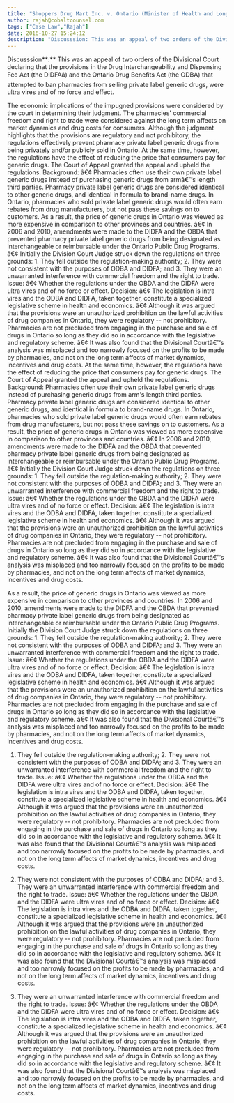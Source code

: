 ```yaml
---
title: "Shoppers Drug Mart Inc. v. Ontario (Minister of Health and Long-Term Care) (2011, Ont CA)"
author: rajah@cobaltcounsel.com
tags: ["Case Law","Rajah"]
date: 2016-10-27 15:24:12
description: "Discusssion: This was an appeal of two orders of the Divisional Court declaring that the provisions in the Drug Interchangeability and Dispensing Fee Act (the DIDFAâ) and the Ontario Drug Benefits Act..."
---
```


Discusssion**:** This was an appeal of two orders of the Divisional Court declaring that the provisions in the Drug Interchangeability and Dispensing Fee Act (the DIDFAâ) and the Ontario Drug Benefits Act (the ODBA) that attempted to ban pharmacies from selling private label generic drugs, were ultra vires and of no force and effect.

The economic implications of the impugned provisions were considered by the court in determining their judgment. The pharmacies' commercial freedom and right to trade were considered against the long term affects on market dynamics and drug costs for consumers. Although the judgment highlights that the provisions are regulatory and not prohibitory, the regulations effectively prevent pharmacy private label generic drugs from being privately and/or publicly sold in Ontario. At the same time, however, the regulations have the effect of reducing the price that consumers pay for generic drugs. The Court of Appeal granted the appeal and upheld the regulations. Background: â€¢ Pharmacies often use their own private label generic drugs instead of purchasing generic drugs from armâ€™s length third parties. Pharmacy private label generic drugs are considered identical to other generic drugs, and identical in formula to brand-name drugs. In Ontario, pharmacies who sold private label generic drugs would often earn rebates from drug manufacturers, but not pass these savings on to customers. As a result, the price of generic drugs in Ontario was viewed as more expensive in comparison to other provinces and countries. â€¢ In 2006 and 2010, amendments were made to the DIDFA and the OBDA that prevented pharmacy private label generic drugs from being designated as interchangeable or reimbursable under the Ontario Public Drug Programs. â€¢ Initially the Division Court Judge struck down the regulations on three grounds: 1. They fell outside the regulation-making authority; 2. They were not consistent with the purposes of ODBA and DIDFA; and 3. They were an unwarranted interference with commercial freedom and the right to trade. Issue: â€¢ Whether the regulations under the OBDA and the DIDFA were ultra vires and of no force or effect.
 Decision: â€¢ The legislation is intra vires and the ODBA and DIDFA, taken together, constitute a specialized legislative scheme in health and economics. â€¢ Although it was argued that the provisions were an unauthorized prohibition on the lawful activities of drug companies in Ontario, they were regulatory -- not prohibitory. Pharmacies are not precluded from engaging in the purchase and sale of drugs in Ontario so long as they did so in accordance with the legislative and regulatory scheme. â€¢ It was also found that the Divisional Courtâ€™s analysis was misplaced and too narrowly focused on the profits to be made by pharmacies, and not on the long term affects of market dynamics, incentives and drug costs.
At the same time, however, the regulations have the effect of reducing the price that consumers pay for generic drugs. The Court of Appeal granted the appeal and upheld the regulations. Background:  Pharmacies often use their own private label generic drugs instead of purchasing generic drugs from arm's length third parties. Pharmacy private label generic drugs are considered identical to other generic drugs, and identical in formula to brand-name drugs. In Ontario, pharmacies who sold private label generic drugs would often earn rebates from drug manufacturers, but not pass these savings on to customers. As a result, the price of generic drugs in Ontario was viewed as more expensive in comparison to other provinces and countries. â€¢ In 2006 and 2010, amendments were made to the DIDFA and the OBDA that prevented pharmacy private label generic drugs from being designated as interchangeable or reimbursable under the Ontario Public Drug Programs. â€¢ Initially the Division Court Judge struck down the regulations on three grounds: 1. They fell outside the regulation-making authority; 2. They were not consistent with the purposes of ODBA and DIDFA; and 3. They were an unwarranted interference with commercial freedom and the right to trade. Issue: â€¢ Whether the regulations under the OBDA and the DIDFA were ultra vires and of no force or effect. Decision: â€¢ The legislation is intra vires and the ODBA and DIDFA, taken together, constitute a specialized legislative scheme in health and economics. â€¢ Although it was argued that the provisions were an unauthorized prohibition on the lawful activities of drug companies in Ontario, they were regulatory -- not prohibitory. Pharmacies are not precluded from engaging in the purchase and sale of drugs in Ontario so long as they did so in accordance with the legislative and regulatory scheme. â€¢ It was also found that the Divisional Courtâ€™s analysis was misplaced and too narrowly focused on the profits to be made by pharmacies, and not on the long term affects of market dynamics, incentives and drug costs.

As a result, the price of generic drugs in Ontario was viewed as more expensive in comparison to other provinces and countries.  In 2006 and 2010, amendments were made to the DIDFA and the OBDA that prevented pharmacy private label generic drugs from being designated as interchangeable or reimbursable under the Ontario Public Drug Programs.  Initially the Division Court Judge struck down the regulations on three grounds: 1. They fell outside the regulation-making authority; 2. They were not consistent with the purposes of ODBA and DIDFA; and 3. They were an unwarranted interference with commercial freedom and the right to trade. Issue: â€¢ Whether the regulations under the OBDA and the DIDFA were ultra vires and of no force or effect.
 Decision: â€¢ The legislation is intra vires and the ODBA and DIDFA, taken together, constitute a specialized legislative scheme in health and economics. â€¢ Although it was argued that the provisions were an unauthorized prohibition on the lawful activities of drug companies in Ontario, they were regulatory -- not prohibitory. Pharmacies are not precluded from engaging in the purchase and sale of drugs in Ontario so long as they did so in accordance with the legislative and regulatory scheme. â€¢ It was also found that the Divisional Courtâ€™s analysis was misplaced and too narrowly focused on the profits to be made by pharmacies, and not on the long term affects of market dynamics, incentives and drug costs.
1. They fell outside the regulation-making authority; 2. They were not consistent with the purposes of ODBA and DIDFA; and 3. They were an unwarranted interference with commercial freedom and the right to trade. Issue: â€¢ Whether the regulations under the OBDA and the DIDFA were ultra vires and of no force or effect. Decision: â€¢ The legislation is intra vires and the ODBA and DIDFA, taken together, constitute a specialized legislative scheme in health and economics. â€¢ Although it was argued that the provisions were an unauthorized prohibition on the lawful activities of drug companies in Ontario, they were regulatory -- not prohibitory. Pharmacies are not precluded from engaging in the purchase and sale of drugs in Ontario so long as they did so in accordance with the legislative and regulatory scheme. â€¢ It was also found that the Divisional Courtâ€™s analysis was misplaced and too narrowly focused on the profits to be made by pharmacies, and not on the long term affects of market dynamics, incentives and drug costs.

2. They were not consistent with the purposes of ODBA and DIDFA; and 3. They were an unwarranted interference with commercial freedom and the right to trade. Issue: â€¢ Whether the regulations under the OBDA and the DIDFA were ultra vires and of no force or effect. Decision: â€¢ The legislation is intra vires and the ODBA and DIDFA, taken together, constitute a specialized legislative scheme in health and economics. â€¢ Although it was argued that the provisions were an unauthorized prohibition on the lawful activities of drug companies in Ontario, they were regulatory -- not prohibitory. Pharmacies are not precluded from engaging in the purchase and sale of drugs in Ontario so long as they did so in accordance with the legislative and regulatory scheme. â€¢ It was also found that the Divisional Courtâ€™s analysis was misplaced and too narrowly focused on the profits to be made by pharmacies, and not on the long term affects of market dynamics, incentives and drug costs.

3. They were an unwarranted interference with commercial freedom and the right to trade. Issue: â€¢ Whether the regulations under the OBDA and the DIDFA were ultra vires and of no force or effect. Decision: â€¢ The legislation is intra vires and the ODBA and DIDFA, taken together, constitute a specialized legislative scheme in health and economics. â€¢ Although it was argued that the provisions were an unauthorized prohibition on the lawful activities of drug companies in Ontario, they were regulatory -- not prohibitory. Pharmacies are not precluded from engaging in the purchase and sale of drugs in Ontario so long as they did so in accordance with the legislative and regulatory scheme. â€¢ It was also found that the Divisional Courtâ€™s analysis was misplaced and too narrowly focused on the profits to be made by pharmacies, and not on the long term affects of market dynamics, incentives and drug costs.